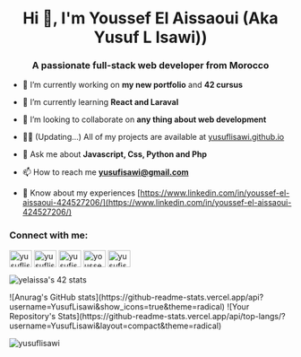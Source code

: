 <h1 align="center">Hi 👋, I'm Youssef El Aissaoui (Aka Yusuf L Isawi))</h1>
<h3 align="center">A passionate full-stack web developer from Morocco</h3>

-   🔭 I’m currently working on **my new portfolio** and **42 cursus**

-   🌱 I’m currently learning **React and Laraval**

-   👯 I’m looking to collaborate on **any thing about web development**

-   👨‍💻 (Updating...) All of my projects are available at [yusuflisawi.github.io](https://yusuflisawi.github.io)

-   💬 Ask me about **Javascript, Css, Python and Php**

-   📫 How to reach me **yusufisawi@gmail.com**

-   📄 Know about my experiences [https://www.linkedin.com/in/youssef-el-aissaoui-424527206/](https://www.linkedin.com/in/youssef-el-aissaoui-424527206/)

<h3 align="left">Connect with me:</h3>
<p align="left">
<a href="https://codepen.io/yusuflisawi" target="blank"><img align="center" src="https://raw.githubusercontent.com/rahuldkjain/github-profile-readme-generator/master/src/images/icons/Social/codepen.svg" alt="yusuflisawi" height="30" width="40" /></a>
<a href="https://dev.to/yusuflisawi" target="blank"><img align="center" src="https://raw.githubusercontent.com/rahuldkjain/github-profile-readme-generator/master/src/images/icons/Social/devto.svg" alt="yusuflisawi" height="30" width="40" /></a>
<a href="https://twitter.com/yusufisawi" target="blank"><img align="center" src="https://raw.githubusercontent.com/rahuldkjain/github-profile-readme-generator/master/src/images/icons/Social/twitter.svg" alt="yusufisawi" height="30" width="40" /></a>
<a href="https://linkedin.com/in/youssef-el-aissaoui-424527206/" target="blank"><img align="center" src="https://raw.githubusercontent.com/rahuldkjain/github-profile-readme-generator/master/src/images/icons/Social/linked-in-alt.svg" alt="youssef-el-aissaoui-424527206/" height="30" width="40" /></a>
<a href="https://instagram.com/yusufisawi" target="blank"><img align="center" src="https://raw.githubusercontent.com/rahuldkjain/github-profile-readme-generator/master/src/images/icons/Social/instagram.svg" alt="yusufisawi" height="30" width="40" /></a>
</p>

![yelaissa's 42 stats](https://badge.mediaplus.ma/darkblue/yelaissa)

<p style="display:flex;align-items:center;">
![Anurag's GitHub stats](https://github-readme-stats.vercel.app/api?username=YusufLisawi&show_icons=true&theme=radical)
![Your Repository's Stats](https://github-readme-stats.vercel.app/api/top-langs/?username=YusufLisawi&layout=compact&theme=radical) 
</p>

<p><img align="center" src="https://github-readme-streak-stats.herokuapp.com/?user=yusuflisawi&" alt="yusuflisawi" /></p>
